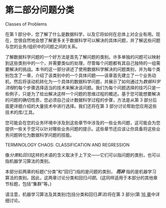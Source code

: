 # 第二部分问题分类

Classes of Problems

在第 1 部分中，您了解了什么是数据科学，以及它将如何在总体上对企业有用。现在，您很自然地会想了解更多关于数据科学可以解决的具体问题，并了解这些问题与您的业务/组织中的问题之间的关系。

了解数据科学问题的一个好方法是首先了解问题的类别。许多单独的问题可以映射到这些类别中的一个，并需要类似的处理，尽管每个问题都有其自己独特的一组需要解决的挑战。本书的这一部分讲述了使用数据科学解决的问题类别，并为每个类别包含了一章，介绍了该类别中的一个具体问题——该章首先建立了一个业务动机，然后将该动机转化为一个具体的数据科学问题，并展示了如何通过为*数据科学流程*的每个步骤选择适当的技术来解决该问题。我们为每个问题选择的技巧只是一些例子，只是为了给出解决这样一个问题的思维过程的概述。基于您可能想要解决的问题的确切性质，您必须自己设计数据科学过程的步骤，方法是从第 3 部分后面更详细介绍的大量技术中进行选择。我们还将在第 3 部分讨论帮助您应用这些技术的库/工具。

您可能会在您的业务环境中涉及到这些章节中涉及的一些业务问题，这可能会为您提供一些关于您可以针对哪些业务问题的提示。这些章节还应该让你具备将这些业务问题转化为数据科学问题的技能。

TERMINOLOGY CHAOS: CLASSIFICATION AND REGRESSION

像*分类*和*回归*这样的术语的含义取决于上下文——它们可以指问题的类别，也可以指机器学习算法的类别。

本部分前两章的标题(“分类”和“回归”)指的是问题的类别， ***而非*** 指的是机器学习算法的类别。因此，这两章讨论分类和回归*问题*。(这同样适用于本部分的其他章节标题，包括“集群”等。)

请注意，机器学习算法及其类别(包括分类和回归*算法*)将在第 3 部分(第 [16 章](16.html)中详细讨论。